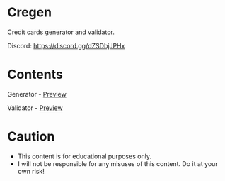 # Cregen
Credit cards generator and validator.

Discord: https://discord.gg/dZSDbjJPHx

# Contents
Generator - [Preview](https://htmlpreview.github.io/?https://raw.githubusercontent.com/lilmond/CC_Gen/main/generator.html)

Validator -  [Preview](https://htmlpreview.github.io/?https://raw.githubusercontent.com/lilmond/CC_Gen/main/checker.html)

# Caution
- This content is for educational purposes only.
- I will not be responsible for any misuses of this content. Do it at your own risk!
